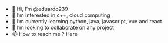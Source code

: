 - 👋 Hi, I’m @eduardo239
- 👀 I’m interested in c++, cloud computing
- 🌱 I’m currently learning python, java, javascript, vue  and react
- 💞️ I’m looking to collaborate on any project
- 📫 How to reach me ? Here

<!---
eduardo239/eduardo239 is a ✨ special ✨ repository because its `README.md` (this file) appears on your GitHub profile.
You can click the Preview link to take a look at your changes.
--->
